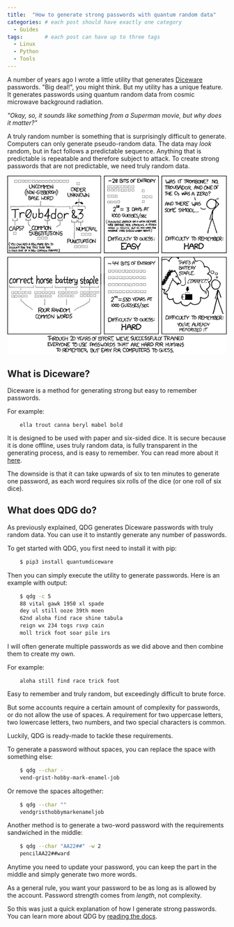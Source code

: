 ```yaml
---
title:  "How to generate strong passwords with quantum random data"
categories: # each post should have exactly one category
  - Guides
tags:       # each post can have up to three tags
  - Linux
  - Python
  - Tools
---
```


A number of years ago I wrote a little utility that generates [Diceware][1] passwords. "Big deal!", you might think. But my utility has a unique feature. It generates passwords using quantum random data from cosmic microwave background radiation.

*"Okay, so, it sounds like something from a Superman movie, but why does it matter?"*

A truly random number is something that is surprisingly difficult to generate. Computers can only generate pseudo-random data. The data may *look* random, but in fact follows a predictable sequence. Anything that is predictable is repeatable and therefore subject to attack. To create strong passwords that are not predictable, we need truly random data.

![XKCD](/assets/images/password_strength.png)

## What is Diceware?

Diceware is a method for generating strong but easy to remember passwords.

For example:

```
    ella trout canna beryl mabel bold
```

It is designed to be used with paper and six-sided dice. It is secure because it is done offline, uses truly random data, is fully transparent in the generating process, and is easy to remember. You can read more about it [here][2].

The downside is that it can take upwards of six to ten minutes to generate one password, as each word requires six rolls of the dice (or one roll of six dice).

## What does QDG do?

As previously explained, QDG generates Diceware passwords with truly random data. You can use it to instantly generate any number of passwords.

To get started with QDG, you first need to install it with pip:

```sh
    $ pip3 install quantumdiceware
```

Then you can simply execute the utility to generate passwords. Here is an example with output:

```sh
    $ qdg -c 5
    88 vital gawk 1950 xl spade
    dey ul still ooze 39th moen
    62nd aloha find race shine tabula
    reign wx 234 togs rsvp cain
    moll trick foot soar pile irs
```

I will often generate multiple passwords as we did above and then combine them to create my own.

For example:

```
    aloha still find race trick foot
```

Easy to remember and truly random, but exceedingly difficult to brute force.

But some accounts require a certain amount of complexity for passwords, or do not allow the use of spaces. A requirement for two uppercase letters, two lowercase letters, two numbers, and two special characters is common.

Luckily, QDG is ready-made to tackle these requirements.

To generate a password without spaces, you can replace the space with something else:

```sh
    $ qdg --char -
    vend-grist-hobby-mark-enamel-job
```

Or remove the spaces altogether:

```sh
    $ qdg --char ""
    vendgristhobbymarkenameljob
```

Another method is to generate a two-word password with the requirements sandwiched in the middle:

```sh
    $ qdg --char "AA22##" -w 2
    pencilAA22##ward
```

Anytime you need to update your password, you can keep the part in the middle and simply generate two more words.

As a general rule, you want your password to be as long as is allowed by the account. Password strength comes from *length*, not complexity.

So this was just a quick explanation of how I generate strong passwords. You can learn more about QDG by [reading the docs][3].

[1]: https://theworld.com/~reinhold/diceware.html
[2]: https://theworld.com/~reinhold/diceware.html
[3]: http://qdg.readthedocs.io/